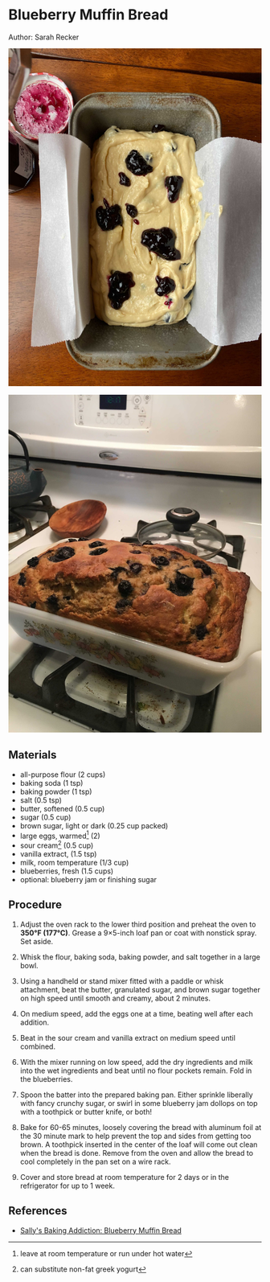 # Blueberry Muffin Bread

Author: Sarah Recker

![](images/blueberry-muffin-bread-1.jpg)

![](images/blueberry-muffin-bread-2.jpg)

## Materials

- all-purpose flour (2 cups)
- baking soda (1 tsp)
- baking powder (1 tsp)
- salt (0.5 tsp)
- butter, softened (0.5 cup)
- sugar (0.5 cup)
- brown sugar, light or dark (0.25 cup packed)
- large eggs, warmed[^1] (2)
- sour cream[^2] (0.5 cup)
- vanilla extract, (1.5 tsp)
- milk, room temperature (1/3 cup)
- blueberries, fresh (1.5 cups)
- optional: blueberry jam or finishing sugar

[^1]: leave at room temperature or run under hot water
[^2]: can substitute non-fat greek yogurt

## Procedure

1. Adjust the oven rack to the lower third position and preheat the
   oven to **350°F (177°C)**. Grease a 9×5-inch loaf pan or coat with
   nonstick spray. Set aside.

2. Whisk the flour, baking soda, baking powder, and salt together in a
   large bowl.

3. Using a handheld or stand mixer fitted with a paddle or whisk
   attachment, beat the butter, granulated sugar, and brown sugar
   together on high speed until smooth and creamy, about 2 minutes.

4. On medium speed, add the eggs one at a time, beating well after each addition.

5. Beat in the sour cream and vanilla extract on medium speed until
   combined.

6. With the mixer running on low speed, add the dry ingredients and
   milk into the wet ingredients and beat until no flour pockets
   remain. Fold in the blueberries.

7. Spoon the batter into the prepared baking pan. Either sprinkle
   liberally with fancy crunchy sugar, or swirl in some blueberry jam
   dollops on top with a toothpick or butter knife, or both!

8. Bake for 60-65 minutes, loosely covering the bread with aluminum
   foil at the 30 minute mark to help prevent the top and sides from
   getting too brown. A toothpick inserted in the center of the loaf
   will come out clean when the bread is done. Remove from the oven
   and allow the bread to cool completely in the pan set on a wire
   rack.

9. Cover and store bread at room temperature for 2 days or in the
   refrigerator for up to 1 week.

## References

- [Sally's Baking Addiction: Blueberry Muffin Bread]

[Sally's Baking Addiction: Blueberry Muffin Bread]: https://sallysbakingaddiction.com/blueberry-muffin-bread/
